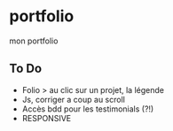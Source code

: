 # portfolio
mon portfolio

## To Do

- Folio > au clic sur un projet, la légende
- Js, corriger a coup au scroll
- Accès bdd pour les testimonials (?!)
- RESPONSIVE
